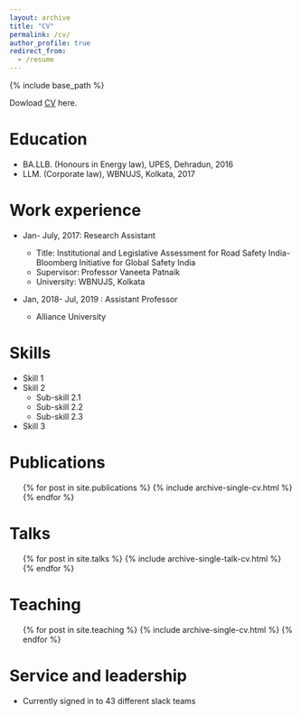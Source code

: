 ```yaml
---
layout: archive
title: "CV"
permalink: /cv/
author_profile: true
redirect_from:
  - /resume
---
```


{% include base_path %}

Dowload [CV](/files/Ashapurna_Bordoloi_CV.pdf) here. 


Education
======
* BA.LLB. (Honours in Energy law), UPES, Dehradun, 2016
* LLM. (Corporate law), WBNUJS,  Kolkata, 2017

Work experience
======
* Jan- July, 2017: Research Assistant
  * Title: Institutional and Legislative Assessment for Road Safety India-Bloomberg Initiative for Global Safety India
  * Supervisor: Professor Vaneeta Patnaik
  * University: WBNUJS, Kolkata
  
* Jan, 2018- Jul, 2019 :  Assistant Professor
  * Alliance University
  
  
Skills
======
* Skill 1
* Skill 2
  * Sub-skill 2.1
  * Sub-skill 2.2
  * Sub-skill 2.3
* Skill 3

Publications
======
  <ul>{% for post in site.publications %}
    {% include archive-single-cv.html %}
  {% endfor %}</ul>
  
Talks
======
  <ul>{% for post in site.talks %}
    {% include archive-single-talk-cv.html %}
  {% endfor %}</ul>
  
Teaching
======
  <ul>{% for post in site.teaching %}
    {% include archive-single-cv.html %}
  {% endfor %}</ul>
  
Service and leadership
======
* Currently signed in to 43 different slack teams
